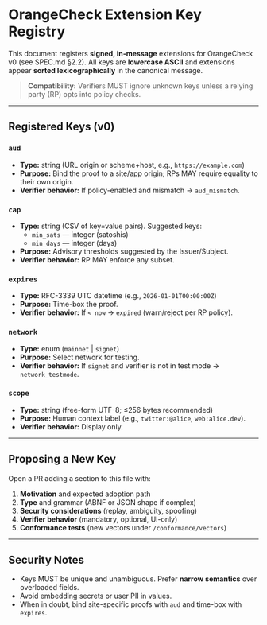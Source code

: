 # OrangeCheck Extension Key Registry

This document registers **signed, in-message** extensions for OrangeCheck v0 (see SPEC.md §2.2).
All keys are **lowercase ASCII** and extensions appear **sorted lexicographically** in the canonical message.

> **Compatibility:** Verifiers MUST ignore unknown keys unless a relying party (RP) opts into policy checks.

---

## Registered Keys (v0)

### `aud`
- **Type:** string (URL origin or scheme+host, e.g., `https://example.com`)
- **Purpose:** Bind the proof to a site/app origin; RPs MAY require equality to their own origin.
- **Verifier behavior:** If policy-enabled and mismatch → `aud_mismatch`.

### `cap`
- **Type:** string (CSV of key=value pairs). Suggested keys:
  - `min_sats` — integer (satoshis)
  - `min_days` — integer (days)
- **Purpose:** Advisory thresholds suggested by the Issuer/Subject.
- **Verifier behavior:** RP MAY enforce any subset.

### `expires`
- **Type:** RFC-3339 UTC datetime (e.g., `2026-01-01T00:00:00Z`)
- **Purpose:** Time-box the proof.
- **Verifier behavior:** If `< now` → `expired` (warn/reject per RP policy).

### `network`
- **Type:** enum (`mainnet` | `signet`)
- **Purpose:** Select network for testing.
- **Verifier behavior:** If `signet` and verifier is not in test mode → `network_testmode`.

### `scope`
- **Type:** string (free-form UTF-8; ≤256 bytes recommended)
- **Purpose:** Human context label (e.g., `twitter:@alice`, `web:alice.dev`).
- **Verifier behavior:** Display only.

---

## Proposing a New Key

Open a PR adding a section to this file with:
1. **Motivation** and expected adoption path
2. **Type** and grammar (ABNF or JSON shape if complex)
3. **Security considerations** (replay, ambiguity, spoofing)
4. **Verifier behavior** (mandatory, optional, UI-only)
5. **Conformance tests** (new vectors under `/conformance/vectors`)

---

## Security Notes

- Keys MUST be unique and unambiguous. Prefer **narrow semantics** over overloaded fields.
- Avoid embedding secrets or user PII in values.
- When in doubt, bind site-specific proofs with `aud` and time-box with `expires`.
